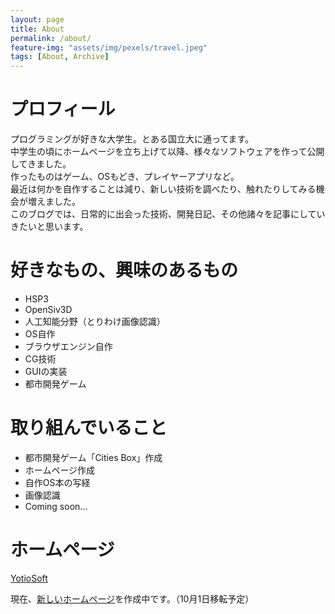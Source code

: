 ```yaml
---
layout: page
title: About
permalink: /about/
feature-img: "assets/img/pexels/travel.jpeg"
tags: [About, Archive]
---
```


# プロフィール

プログラミングが好きな大学生。とある国立大に通ってます。  
中学生の頃にホームページを立ち上げて以降、様々なソフトウェアを作って公開してきました。  
作ったものはゲーム、OSもどき、プレイヤーアプリなど。  
最近は何かを自作することは減り、新しい技術を調べたり、触れたりしてみる機会が増えました。  
このブログでは、日常的に出会った技術、開発日記、その他諸々を記事にしていきたいと思います。

# 好きなもの、興味のあるもの

- HSP3
- OpenSiv3D
- 人工知能分野（とりわけ画像認識）
- OS自作
- ブラウザエンジン自作
- CG技術
- GUIの実装
- 都市開発ゲーム

# 取り組んでいること
- 都市開発ゲーム「Cities Box」作成
- ホームページ作成
- 自作OS本の写経
- 画像認識
- Coming soon...

# ホームページ

[YotioSoft](http://yotiosoft.com/)  

現在、[新しいホームページ](https://yotiosoft.github.io/)を作成中です。（10月1日移転予定）

